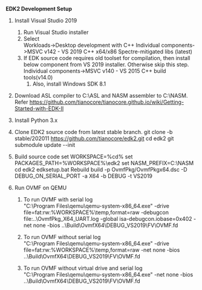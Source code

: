 
**EDK2 Development Setup**
1) Install Visual Studio 2019
    1) Run Visual Studio installer
    1) Select  
       Workloads->Desktop development with C++
       Individual components->MSVC v142 - VS 2019 C++ x64/x86 Spectre-mitigated libs (latest)
    1) If EDK source code requires old toolset for compilation, then install below component from VS 2019 installer. Otherwise skip this step.
        Individual components->MSVC v140 - VS 2015 C++ build tools(v14.0)
        1) Also, install Windows SDK 8.1

1) Download ASL compiler to C:\ASL and NASM assembler to C:\NASM.  
    Refer https://github.com/tianocore/tianocore.github.io/wiki/Getting-Started-with-EDK-II
	 
1) Install Python 3.x

1) Clone EDK2 source code from latest stable branch.
    git clone -b stable/202011 https://github.com/tianocore/edk2.git
    cd edk2
    git submodule update --init

1) Build source code
    set WORKSPACE=%cd%
    set PACKAGES_PATH=%WORKSPACE%\edk2
    set NASM_PREFIX=C:\NASM
    cd edk2
    edksetup.bat Rebuild
    build -p OvmfPkg/OvmfPkgx64.dsc -D DEBUG_ON_SERIAL_PORT -a X64 -b DEBUG -t VS2019
	 
1) Run OVMF on QEMU
    1) To run OVMF with serial log  
		"C:\Program Files\qemu\qemu-system-x86_64.exe" -drive file=fat:rw:%WORKSPACE%\temp\,format=raw -debugcon file:..\OvmfPkg_X64_UART.log -global isa-debugcon.iobase=0x402 -net none -bios ..\Build\OvmfX64\DEBUG_VS2019\FV\OVMF.fd

	1) To run OVMF without serial log  
		"C:\Program Files\qemu\qemu-system-x86_64.exe" -drive file=fat:rw:%WORKSPACE%\temp\,format=raw -net none -bios ..\Build\OvmfX64\DEBUG_VS2019\FV\OVMF.fd

	1) To run OVMF without virtual drive and serial log  
		"C:\Program Files\qemu\qemu-system-x86_64.exe" -net none -bios ..\Build\OvmfX64\DEBUG_VS2019\FV\OVMF.fd
